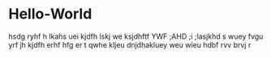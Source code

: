 # Hello-World
hsdg ryhf h lkahs uei kjdfh lskj we ksjdhftf YWF ;AHD ;i ;lasjkhd s wuey fvgu yrf jh
kjdfh erhf hfg er t qwhe kljeu dnjdhakluey weu wieu hdbf rvv brvj r
